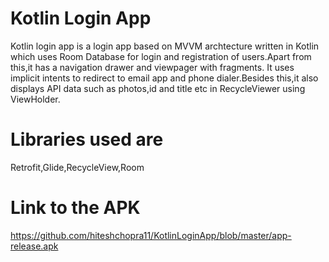 # Kotlin Login App

Kotlin login app is a login app based on MVVM archtecture written in Kotlin which uses Room Database for login and registration of users.Apart from this,it has a navigation drawer and viewpager with fragments.
It uses implicit intents to redirect to email app and phone dialer.Besides this,it also displays API data such as photos,id and title etc in RecycleViewer using ViewHolder.

# Libraries used are
Retrofit,Glide,RecycleView,Room

# Link to the APK
https://github.com/hiteshchopra11/KotlinLoginApp/blob/master/app-release.apk
